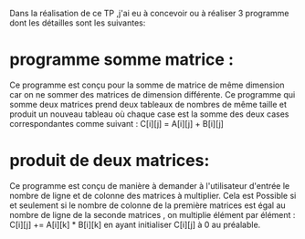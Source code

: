Dans la réalisation de ce TP ,j'ai eu à concevoir ou à réaliser 3 programme dont les détailles sont les suivantes:

# programme somme matrice :

 Ce programme est conçu pour la somme de matrice de même dimension car on ne sommer des matrices de dimension différente. Ce programme qui somme deux matrices prend deux tableaux de nombres de même taille et produit un nouveau tableau où chaque case est la somme des deux cases correspondantes comme suivant :
C[i][j] = A[i][j] + B[i][j] 
 # produit de deux matrices:
 Ce programme est conçu de manière à demander à l'utilisateur d'entrée le nombre de ligne et de colonne des matrices à multiplier. Cela est Possible si et  seulement si le nombre de colonne de la première matrices est égal au nombre de ligne  de la seconde matrices , on multiplie élément par élément :
C[i][j] += A[i][k] * B[i][k] 
en ayant initialiser C[i][j] à 0 au préalable.
